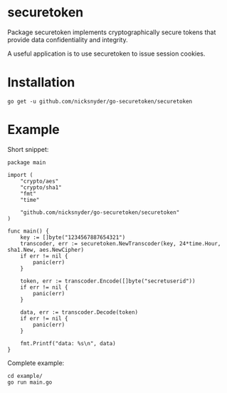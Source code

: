 securetoken
===========

Package securetoken implements cryptographically secure tokens that provide data confidentiality and integrity.

A useful application is to use securetoken to issue session cookies.

Installation
============

	go get -u github.com/nicksnyder/go-securetoken/securetoken

Example
=======

Short snippet:
	
	package main

	import (
		"crypto/aes"
		"crypto/sha1"
		"fmt"
		"time"

		"github.com/nicksnyder/go-securetoken/securetoken"
	)

	func main() {
		key := []byte("1234567887654321")
		transcoder, err := securetoken.NewTranscoder(key, 24*time.Hour, sha1.New, aes.NewCipher)
		if err != nil {
			panic(err)
		}

		token, err := transcoder.Encode([]byte("secretuserid"))
		if err != nil {
			panic(err)
		}

		data, err := transcoder.Decode(token)
		if err != nil {
			panic(err)
		}

		fmt.Printf("data: %s\n", data)
	}

Complete example:

	cd example/
	go run main.go
